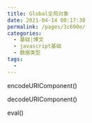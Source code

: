 ```yaml
---
title: Global全局对象
date: 2021-04-14 00:17:38
permalink: /pages/3c690e/
categories:
  - 基础|博文
  - javascript基础
  - 数据类型
tags:
  -
---
```


encodeURIComponent()

decodeURIComponent()

eval()